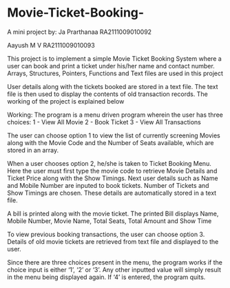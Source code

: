 # Movie-Ticket-Booking-

A mini project by:
Ja Prarthanaa RA2111009010092

Aayush M V RA2111009010093

This project is to implement a simple Movie Ticket Booking System where a user can book and print a ticket under his/her name and contact number. 
Arrays, Structures, Pointers, Functions and Text files are used in this project

User details along with the tickets booked are stored in a text file. 
The text file is then used to display the contents of old transaction records. 
The working of the project is explained below

Working:
The program is a menu driven program wherein the user has three choices:
	1 - View All Movie
	2 - Book Ticket
	3 - View All Transactions

The user can choose option 1 to view the list of currently screening Movies along with the Movie Code and the Number of Seats available, which are stored in an array.

When a user chooses option 2, he/she is taken to Ticket Booking Menu. 
Here the user must first type the movie code to retrieve Movie Details and Ticket Price along with the Show Timings. 
Next user details such as Name and Mobile Number are inputed to book tickets. 
Number of Tickets and Show Timings are chosen. 
These details are automatically stored in a text file.

A bill is printed along with the movie ticket. The printed Bill displays Name, Mobile Number, Movie Name, Total Seats, Total Amount and Show Time

To view previous booking transactions, the user can choose option 3. Details of old movie tickets are retrieved from text file and displayed to the user.

Since there are three choices present in the menu, the program works if the choice input is either ‘1’, ‘2’ or ‘3’. 
Any other inputted value will simply result in the menu being displayed again. 
If ‘4’ is entered, the program quits.
